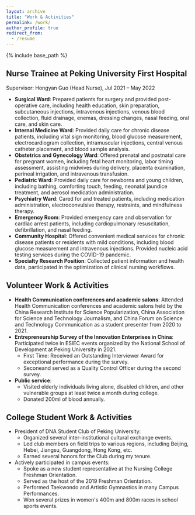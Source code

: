 ```yaml
---
layout: archive
title: "Work & Activities"
permalink: /work/
author_profile: true
redirect_from:
  - /resume
---
```


{% include base_path %}

Nurse Trainee at Peking University First Hospital
-----
Supervisor: Hongyan Guo (Head Nurse), Jul 2021 – May 2022
* **Surgical Ward**: Prepared patients for surgery and provided post-operative care, including health education, skin preparation, subcutaneous injections, intravenous injections, venous blood collection, fluid drainage, enemas, dressing changes, nasal feeding, oral care, and skin care.
* **Internal Medicine Ward**: Provided daily care for chronic disease patients, including vital sign monitoring, blood glucose measurement, electrocardiogram collection, intramuscular injections, central venous catheter placement, and blood sample analysis.
* **Obstetrics and Gynecology Ward**: Offered prenatal and postnatal care for pregnant women, including fetal heart monitoring, labor timing assessment, assisting midwives during delivery, placenta examination, perineal irrigation, and intravenous transfusion.
* **Pediatric Ward**: Provided daily care for newborns and young children, including bathing, comforting touch, feeding, neonatal jaundice treatment, and aerosol medication administration.
* **Psychiatry Ward**: Cared for and treated patients, including medication administration, electroconvulsive therapy, restraints, and mindfulness therapy.
* **Emergency Room**: Provided emergency care and observation for cardiac arrest patients, including cardiopulmonary resuscitation, defibrillation, and nasal feeding.
* **Community Hospital**: Offered convenient medical services for chronic disease patients or residents with mild conditions, including blood glucose measurement and intravenous injections. Provided nucleic acid testing services during the COVID-19 pandemic.
* **Specialty Research Position**: Collected patient information and health data, participated in the optimization of clinical nursing workflows.

Volunteer Work & Activities
-----
* **Health Communication conferences and academic salons**: Attended Health Communication conferences and academic salons held by the China Research Institute for Science Popularization, China Association for Science and Technology Journalism, and China Forum on Science and Technology Communication as a student presenter from 2020 to 2021.
* **Entrepreneurship Survey of the Innovation Enterprises in China**: Participated twice in ESIEC events organized by the National School of Development at Peking University in 2021. 
  * First Time: Received an Outstanding Interviewer Award for exceptional performance during the survey.
  * Seconeand served as a Quality Control Officer during the second survey.
* **Public service**: 
  * Visited elderly individuals living alone, disabled children, and other vulnerable groups at least twice a month during college.
  * Donated 200ml of blood annually.

College Student Work & Activities
-----
* President of DNA Student Club of Peking University:
  * Organized several inter-institutional cultural exchange events.
  * Led club members on field trips to various regions, including Beijing, Hebei, Jiangsu, Guangdong, Hong Kong, etc.
  * Earned several honors for the Club during my tenure.
* Actively participated in campus events:
  * Spoke as a new student representative at the Nursing College Freshman Orientation.
  * Served as the host of the 2019 Freshman Orientation.
  * Performed Taekwondo and Artistic Gymnastics in many Campus Performances.
  * Won several prizes in women's 400m and 800m races in school sports events.
